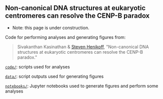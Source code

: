 ## Non-canonical DNA structures at eukaryotic centromeres can resolve the CENP-B paradox

* Note: this page is under construction.

Code for performing analyses and generating figures from:

> Sivakanthan Kasinathan & [Steven Henikoff](https://research.fhcrc.org/henikoff/en.html), "Non-canonical DNA structures at eukaryotic centromeres can resolve the CENP-B paradox."

[`code/`](code/): scripts used for analyses

[`data/`](data/): script outputs used for generating figures

[`notebooks/`](notebooks/): Jupyter notebooks used to generate figures and perform some analyses
